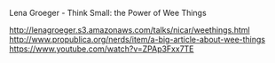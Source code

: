 Lena Groeger - Think Small: the Power of Wee Things

http://lenagroeger.s3.amazonaws.com/talks/nicar/weethings.html
http://www.propublica.org/nerds/item/a-big-article-about-wee-things
https://www.youtube.com/watch?v=ZPAp3Fxx7TE